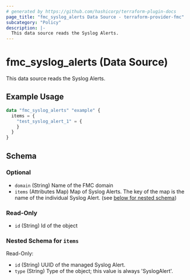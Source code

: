 ```yaml
---
# generated by https://github.com/hashicorp/terraform-plugin-docs
page_title: "fmc_syslog_alerts Data Source - terraform-provider-fmc"
subcategory: "Policy"
description: |-
  This data source reads the Syslog Alerts.
---
```


# fmc_syslog_alerts (Data Source)

This data source reads the Syslog Alerts.

## Example Usage

```terraform
data "fmc_syslog_alerts" "example" {
  items = {
    "test_syslog_alert_1" = {
    }
  }
}
```

<!-- schema generated by tfplugindocs -->
## Schema

### Optional

- `domain` (String) Name of the FMC domain
- `items` (Attributes Map) Map of Syslog Alerts. The key of the map is the name of the individual Syslog Alert. (see [below for nested schema](#nestedatt--items))

### Read-Only

- `id` (String) Id of the object

<a id="nestedatt--items"></a>
### Nested Schema for `items`

Read-Only:

- `id` (String) UUID of the managed Syslog Alert.
- `type` (String) Type of the object; this value is always 'SyslogAlert'.
